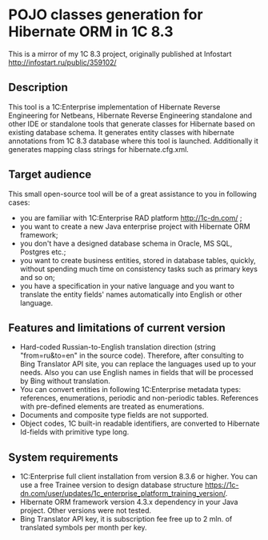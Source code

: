 # POJO classes generation for Hibernate ORM in 1C 8.3 #

This is a mirror of my 1C 8.3 project, originally published at Infostart <http://infostart.ru/public/359102/>

## Description ##

This tool is a 1C:Enterprise implementation of Hibernate Reverse Engineering for Netbeans, Hibernate Reverse Engineering standalone and other IDE or standalone tools that generate classes for Hibernate based on existing database schema. It generates entity classes with hibernate annotations from 1C 8.3 database where this tool is launched. Additionally it generates mapping class strings for hibernate.cfg.xml.

## Target audience ##

This small open-source tool will be of a great assistance to you in following cases:

- you are familiar with 1C:Enterprise RAD platform  <http://1c-dn.com/> ;
- you want to create a new Java enterprise project with Hibernate ORM framework;
- you don't have a designed database schema in Oracle, MS SQL, Postgres etc.;
- you want to create business entities, stored in database tables, quickly, without spending much time on consistency tasks such as primary keys and so on;
- you have a specification in your native language and you want to translate the entity fields' names automatically into English or other language.


## Features and limitations of current version ##

- Hard-coded Russian-to-English translation direction (string "from=ru&to=en" in the source code). Therefore, after consulting to Bing Translator API site, you can replace the languages used up to your needs. Also you can use English names in fields that will be processed by Bing without translation.
- You can convert  entities in following 1C:Enterprise metadata types: references, enumerations, periodic and non-periodic tables. References with pre-defined elements are treated as enumerations.
- Documents and composite type fields are not supported.
- Object codes, 1C built-in readable identifiers, are converted to Hibernate Id-fields with primitive type long.


## System requirements ##

- 1C:Enterprise full client installation from version 8.3.6 or higher. You can use a free Trainee version to design database structure <https://1c-dn.com/user/updates/1c_enterprise_platform_training_version/>.
- Hibernate ORM framework version 4.3.x dependency in your Java project. Other versions were not tested.
- Bing Translator API key, it is subscription fee free up to 2 mln. of translated symbols per month per key. 
